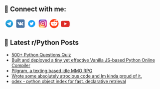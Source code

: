 ## 🔎 Connect with me:
[<img src="https://github.com/bullbesh/bullbesh/blob/main/images/Telegram.png" width="32" height="32" />](https://t.me/bullbesh)
[<img src="https://github.com/bullbesh/bullbesh/blob/main/images/VK.png" width="32" height="32" />](https://vk.com/bullbesh)
[<img src="https://github.com/bullbesh/bullbesh/blob/main/images/Twitter.png" width="32" height="32" />](https://twitter.com/bullbesh1)
[<img src="https://github.com/bullbesh/bullbesh/blob/main/images/Instagram.png" width="32" height="32" />](https://www.instagram.com/bullbesh)
[<img src="https://github.com/bullbesh/bullbesh/blob/main/images/Reddit.png" width="32" height="32" />](https://www.reddit.com/user/bullbesh)
[<img src="https://github.com/bullbesh/bullbesh/blob/main/images/YouTube.png" width="32" height="32" />](https://www.youtube.com/channel/UCtfjRs6uzgq5mfm8S06WTcg)

## 📕 Latest r/Python Posts
<!-- BLOG-POST-LIST:START -->
- [500+ Python Questions Quiz](https://www.reddit.com/r/Python/comments/1e8ry4p/500_python_questions_quiz/)
- [Built and deployed a tiny yet effective Vanilla JS-based Python Online Compiler](https://www.reddit.com/r/Python/comments/1e8qoxa/built_and_deployed_a_tiny_yet_effective_vanilla/)
- [Pilgram, a texting based idle MMO RPG](https://www.reddit.com/r/Python/comments/1e8pt2b/pilgram_a_texting_based_idle_mmo_rpg/)
- [Wrote some absolutely atrocious code and Im kinda proud of it.](https://www.reddit.com/r/Python/comments/1e8p16u/wrote_some_absolutely_atrocious_code_and_im_kinda/)
- [odex - python object index for fast, declarative retrieval](https://www.reddit.com/r/Python/comments/1e8o4jg/odex_python_object_index_for_fast_declarative/)
<!-- BLOG-POST-LIST:END -->
